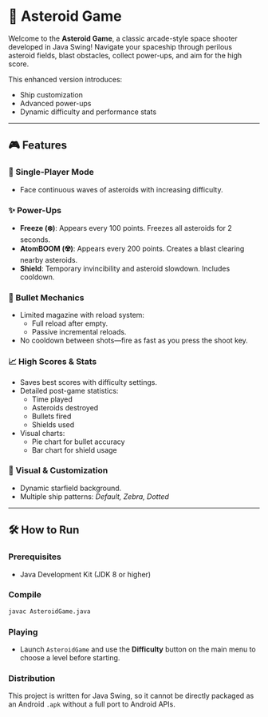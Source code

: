 # 🚀 Asteroid Game

Welcome to the **Asteroid Game**, a classic arcade-style space shooter developed in Java Swing! Navigate your spaceship through perilous asteroid fields, blast obstacles, collect power-ups, and aim for the high score.

This enhanced version introduces:
- Ship customization
- Advanced power-ups
- Dynamic difficulty and performance stats

---

## 🎮 Features

### 🔹 Single-Player Mode
- Face continuous waves of asteroids with increasing difficulty.


### ✨ Power-Ups
- **Freeze (❄️)**: Appears every 100 points. Freezes all asteroids for 2 seconds.
- **AtomBOOM (☢️)**: Appears every 200 points. Creates a blast clearing nearby asteroids.
- **Shield**: Temporary invincibility and asteroid slowdown. Includes cooldown.

### 🔫 Bullet Mechanics
- Limited magazine with reload system:
  - Full reload after empty.
  - Passive incremental reloads.
- No cooldown between shots—fire as fast as you press the shoot key.

### 📈 High Scores & Stats
- Saves best scores with difficulty settings.
- Detailed post-game statistics:
  - Time played
  - Asteroids destroyed
  - Bullets fired
  - Shields used
- Visual charts:
  - Pie chart for bullet accuracy
  - Bar chart for shield usage

### 🎨 Visual & Customization
- Dynamic starfield background.
- Multiple ship patterns: *Default, Zebra, Dotted*

---

## 🛠️ How to Run

### Prerequisites
- Java Development Kit (JDK 8 or higher)

### Compile
```bash
javac AsteroidGame.java
```

### Playing
- Launch `AsteroidGame` and use the **Difficulty** button on the main menu to choose a level before starting.

### Distribution
This project is written for Java Swing, so it cannot be directly packaged as an Android `.apk` without a full port to Android APIs.
